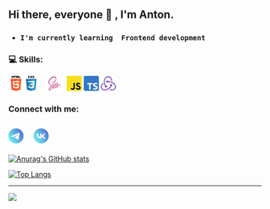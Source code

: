 ## Hi there, everyone 👋 , I'm Anton.
* ###  `I'm currently learning  Frontend development`


### 💻 Skills:
<img alt="HTML" src="./img/stack/html-logo.png" width="30" height="30"><img alt="CSS" style="margin-right: 8px;"  src="./img/stack/css.png" width="30" height="30">
<img alt="SCSS" src="./img/stack/sass-logo.png" width="40" height="30">
<img alt="JavaScript" src="./img/stack/jsLogo.png" width="30" height="30"> 
<img alt="TypeScript" src="./img/stack/tsLogo.png" width="30" height="30"> 
<img alt="Redux" src="./img/stack/redux-logo.svg" width="30" height="30">  



### Connect with me:
<a href="https://t.me/AntonH59"><img style="margin-right: 15px;" src="./img/social/Telegram_black.svg" width="30" height="30"></a>
<a href="https://vk.com/antonminimoto"><img style="margin-right: 15px;" src="./img/social/VK_black.svg" width="30" height="30"></a>
---


[![Anurag's GitHub stats](https://github-readme-stats.vercel.app/api?username=cmd720)](https://github.com/anuraghazra/github-readme-stats)

[![Top Langs](https://github-readme-stats.vercel.app/api/top-langs/?username=cmd720&layout=compact)](https://github.com/anuraghazra/github-readme-stats)



---
![](https://komarev.com/ghpvc/?username=cmd720)
